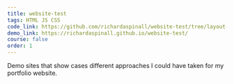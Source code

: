 ```yaml
---
title: website-test
tags: HTML JS CSS
code_link: https://github.com/richardaspinall/website-test/tree/layout-masonry
demo_link: https://richardaspinall.github.io/website-test/
course: false
order: 1
---
```


Demo sites that show cases different approaches I could have taken for my portfolio website.
